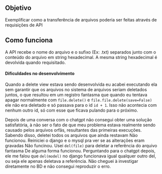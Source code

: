 ## Objetivo
Exemplificar como a transferência de arquivos poderia ser feitas através de requisições de API

## Como funciona
A API recebe o nome do arquivo e o sufixo (Ex: .txt) separados junto com o conteúdo do arquivo em string hexadecimal. A mesma string hexadecimal é devolvida quando requisitado.

#### Dificuldades no desenvolvimento
Quando a delete view estava sendo desenvolvida eu acabei executando ela sem garantir que os arquivos no sistema de arquivos seriam deletados juntos, o que resultou em um registro fantasma que quando eu tentava apagar normalmente com `file.delete()` e `file.file.delete(save=False)` ele não era deletado e só passava para o id `id + 1`. Isso não acontecia com nenhum outro id, só com esse que ficava pulando para o próximo.

Depois de uma conversa com o chatgpt não consegui obter uma solução satisfatória, à não ser o fato de que meu problema estava realmente sendo causado pelos arquivos orfãs, resultantes das primeiras execuções. 
Sabendo disso, deletei todos os arquivos que ainda restavam
Não funcionou.
Reiniciei o django e o mysql pra ver se as alterações eram gravadas
Não funcinou.
Usei `del(file)` para deletar a referência do arquivo fantasma
De alguma forma funcionou.
Perguntando para o chatgpt depois, ele me falou que `del(model)` no django funcionava igual qualquer outro del, ou seja ele apenas deletava a referência. Não cheguei à investigar diretamente no BD e não consegui reproduzir o erro.